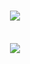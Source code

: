 
<h1 align="center">
    <img src="https://readme-typing-svg.herokuapp.com/?font=Righteous&size=35&center=true&vCenter=true&width=500&height=70&duration=4000&lines=Hi+There!+👋;+I'm+Arnaldo+Pereira!;" />
</h1>
<br/>
<div align="center">
    <img src="https://skillicons.dev/icons?i=cs,dotnet,visualstudio,html,css,postman,git,github,mysql,sqlite,postgres,docker,azure" />
    <br>
</div>

<br/>
